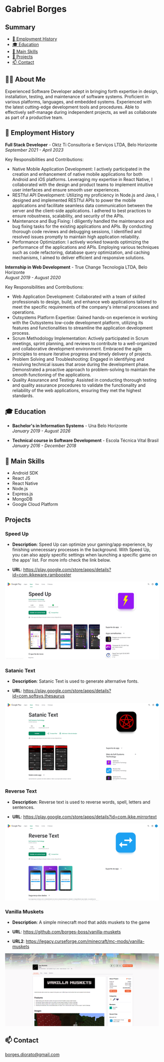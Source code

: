 
# Gabriel Borges
##  Summary
- [💼 Employment History](https://github.com/borges-boss/my-portfolio#-employment-history)
- [🎓 Education](https://github.com/borges-boss/my-portfolio#-education)
- [🧠 Main Skills](https://github.com/borges-boss/my-portfolio#-main-skills)
- [🤖 Projects](https://github.com/borges-boss/my-portfolio#-projects)
- [📫 Contact](https://github.com/borges-boss/my-portfolio#-contact)

## 🙍‍♂️ About Me
Experienced Software Developer adept in bringing forth expertise in design, installation, testing, and maintenance of software systems. Proficient in various platforms, languages, and embedded systems. Experienced with the latest cutting-edge development tools and procedures. Able to effectively self-manage during independent projects, as well as collaborate as part of a productive team.

## 💼 Employment History

**Full Stack Developer** - Oktz Ti Consultoria e Serviços LTDA, Belo Horizonte  
*September 2021 - April 2023*

Key Responsibilities and Contributions:
- Native Mobile Application Development: I actively participated in the creation and enhancement of native mobile applications for both Android and iOS platforms. Leveraging my expertise in React Native, I collaborated with the design and product teams to implement intuitive user interfaces and ensure smooth user experiences.
- RESTful API Development: Utilizing my proficiency in Node.js and Java, I designed and implemented RESTful APIs to power the mobile applications and facilitate seamless data communication between the server and the client-side applications. I adhered to best practices to ensure robustness, scalability, and security of the APIs.
- Maintenance and Bug Fixing: I diligently handled the maintenance and bug fixing tasks for the existing applications and APIs. By conducting thorough code reviews and debugging sessions, I identified and resolved issues promptly to maintain high application reliability.
- Performance Optimization: I actively worked towards optimizing the performance of the applications and APIs. Employing various techniques such as code refactoring, database query optimization, and caching mechanisms, I aimed to deliver efficient and responsive solutions.

**Internship in Web Development** - True Change Tecnologia LTDA, Belo Horizonte  
*August 2019 - August 2020*

Key Responsibilities and Contributions:
- Web Application Development: Collaborated with a team of skilled professionals to design, build, and enhance web applications tailored to meet the specific requirements of the company's internal processes and operations.
- Outsystems Platform Expertise: Gained hands-on experience in working with the Outsystems low-code development platform, utilizing its features and functionalities to streamline the application development process.
- Scrum Methodology Implementation: Actively participated in Scrum meetings, sprint planning, and reviews to contribute to a well-organized and collaborative development environment. Embraced the agile principles to ensure iterative progress and timely delivery of projects.
- Problem Solving and Troubleshooting: Engaged in identifying and resolving technical issues that arose during the development phase. Demonstrated a proactive approach to problem-solving to maintain the smooth functioning of the applications.
- Quality Assurance and Testing: Assisted in conducting thorough testing and quality assurance procedures to validate the functionality and reliability of the web applications, ensuring they met the highest standards.

## 🎓 Education

- **Bachelor's in Information Systems** - Una Belo Horizonte  
  *January 2019 - August 2026*

- **Technical course in Software Development** - Escola Técnica Vital Brasil  
  *January 2016 - December 2018*

## 🧠 Main Skills

- Android SDK
- React JS
- React Native
- Node.js
- Express.js
- MongoDB
- Google Cloud Platform


## Projects

### Speed Up
- **Description**: Speed Up can optimize your gaming/app experience, by finishing unnecessary processes in the background. With Speed Up, you can also apply specific settings when launching a specific game on the apps' list. For more info check the link below.

- **URL**: https://play.google.com/store/apps/details?id=com.ikkeware.rambooster

![](https://raw.githubusercontent.com/borges-boss/my-portfolio/main/image1.PNG)


### Satanic Text
- **Description**: Satanic Text is used to generate alternative fonts.

- **URL**: https://play.google.com/store/apps/details?id=com.softsys.thesaurus

![enter image description here](https://raw.githubusercontent.com/borges-boss/my-portfolio/main/image2.PNG)


### Reverse Text
- **Description**: Reverse text is used to reverse words, spell, letters and sentences.

- **URL**: https://play.google.com/store/apps/details?id=com.ikke.mirrortext

![enter image description here](https://raw.githubusercontent.com/borges-boss/my-portfolio/main/image3.PNG)

### Vanilla Muskets
- **Description**: A simple minecraft mod that adds muskets to the game

- **URL**: https://github.com/borges-boss/vanilla-muskets
- **URL2**: https://legacy.curseforge.com/minecraft/mc-mods/vanilla-muskets

![enter image description here](https://raw.githubusercontent.com/borges-boss/my-portfolio/main/image4.PNG)

## 📫 Contact
[borges.diorato@gmail.com](mailto:borges.diorato@gmail.com)
